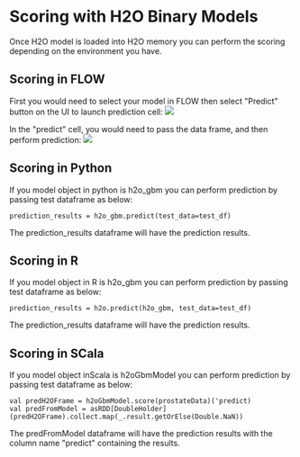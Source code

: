 # Scoring with H2O Binary Models #

Once H2O model is loaded into H2O memory you can perform the scoring depending on the environment you have. 

## Scoring in FLOW  ###
First you would need to select your model in FLOW then select "Predict" button on the UI to launch prediction cell:
![](https://github.com/Avkash/mldl/blob/master/images/h2o_flow_predict_select.png?raw=true)

In the "predict" cell, you would need to pass the data frame, and then perform prediction:
![](https://github.com/Avkash/mldl/blob/master/images/h2o_flow_predict_cell.png?raw=true)

## Scoring in Python  ###
If you model object in python is h2o_gbm you can perform prediction by passing test dataframe as below:
```
prediction_results = h2o_gbm.predict(test_data=test_df)
```
The prediction_results dataframe will have the prediction results.

## Scoring in R  ###
If you model object in R is h2o_gbm you can perform prediction by passing test dataframe as below:
```
prediction_results = h2o.predict(h2o_gbm, test_data=test_df)
```
The prediction_results dataframe will have the prediction results.

## Scoring in SCala  ###
If you model object inScala is h2oGbmModel you can perform prediction by passing test dataframe as below:
```
val predH2OFrame = h2oGbmModel.score(prostateData)('predict)
val predFromModel = asRDD[DoubleHolder](predH2OFrame).collect.map(_.result.getOrElse(Double.NaN))
```
The predFromModel dataframe will have the prediction results with the column name "predict" containing the results.

